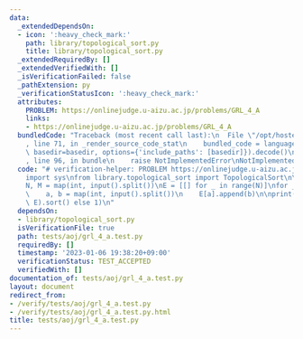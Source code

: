 ```yaml
---
data:
  _extendedDependsOn:
  - icon: ':heavy_check_mark:'
    path: library/topological_sort.py
    title: library/topological_sort.py
  _extendedRequiredBy: []
  _extendedVerifiedWith: []
  _isVerificationFailed: false
  _pathExtension: py
  _verificationStatusIcon: ':heavy_check_mark:'
  attributes:
    PROBLEM: https://onlinejudge.u-aizu.ac.jp/problems/GRL_4_A
    links:
    - https://onlinejudge.u-aizu.ac.jp/problems/GRL_4_A
  bundledCode: "Traceback (most recent call last):\n  File \"/opt/hostedtoolcache/PyPy/3.7.13/x64/site-packages/onlinejudge_verify/documentation/build.py\"\
    , line 71, in _render_source_code_stat\n    bundled_code = language.bundle(stat.path,\
    \ basedir=basedir, options={'include_paths': [basedir]}).decode()\n  File \"/opt/hostedtoolcache/PyPy/3.7.13/x64/site-packages/onlinejudge_verify/languages/python.py\"\
    , line 96, in bundle\n    raise NotImplementedError\nNotImplementedError\n"
  code: "# verification-helper: PROBLEM https://onlinejudge.u-aizu.ac.jp/problems/GRL_4_A\n\
    import sys\nfrom library.topological_sort import TopologicalSort\n\ninput = sys.stdin.readline\n\
    N, M = map(int, input().split())\nE = [[] for _ in range(N)]\nfor _ in range(M):\n\
    \    a, b = map(int, input().split())\n    E[a].append(b)\n\nprint(0 if TopologicalSort(N,\
    \ E).sort() else 1)\n"
  dependsOn:
  - library/topological_sort.py
  isVerificationFile: true
  path: tests/aoj/grl_4_a.test.py
  requiredBy: []
  timestamp: '2023-01-06 19:38:20+09:00'
  verificationStatus: TEST_ACCEPTED
  verifiedWith: []
documentation_of: tests/aoj/grl_4_a.test.py
layout: document
redirect_from:
- /verify/tests/aoj/grl_4_a.test.py
- /verify/tests/aoj/grl_4_a.test.py.html
title: tests/aoj/grl_4_a.test.py
---
```


